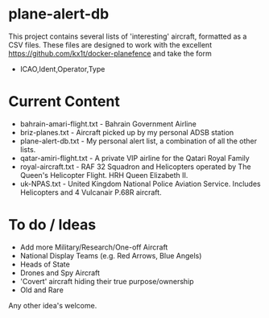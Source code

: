 # plane-alert-db
This project contains several lists of 'interesting' aircraft, formatted as a CSV files. These files are designed to work with the excellent https://github.com/kx1t/docker-planefence and take the form 

- ICAO,Ident,Operator,Type


# Current Content

- bahrain-amari-flight.txt - Bahrain Government Airline
- briz-planes.txt - Aircraft picked up by my personal ADSB station
- plane-alert-db.txt - My personal alert list, a combination of all the other lists.
- qatar-amiri-flight.txt - A private VIP airline for the Qatari Royal Family
- royal-aircraft.txt - RAF 32 Squadron and Helicopters operated by The Queen's Helicopter Flight. HRH Queen Elizabeth II.
- uk-NPAS.txt - United Kingdom National Police Aviation Service. Includes Helicopters and 4 Vulcanair P.68R aircraft.


# To do / Ideas

- Add more Military/Research/One-off Aircraft
- National Display Teams (e.g. Red Arrows, Blue Angels)
- Heads of State
- Drones and Spy Aircraft
- 'Covert' aircraft hiding their true purpose/ownership
- Old and Rare

Any other idea's welcome.






